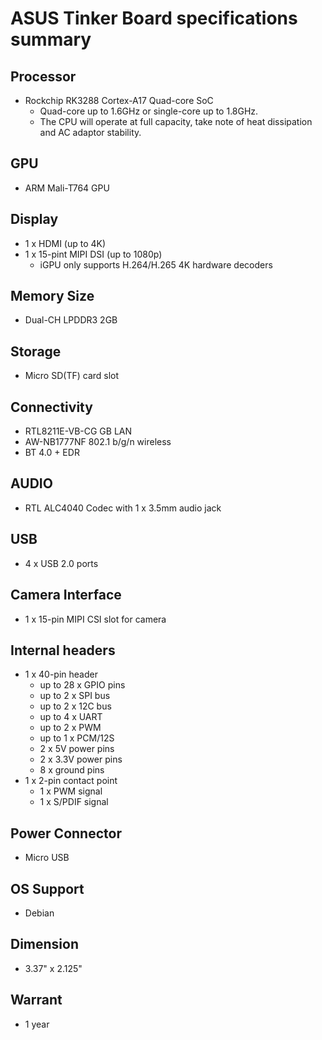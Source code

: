 # ASUS Tinker Board specifications summary

## Processor
* Rockchip RK3288 Cortex-A17 Quad-core SoC
	* Quad-core up to 1.6GHz or single-core up to 1.8GHz.
	* The CPU will operate at full capacity, take note of heat dissipation and AC adaptor stability.

## GPU
* ARM Mali-T764 GPU

## Display
* 1 x HDMI (up to 4K)
* 1 x 15-pint MIPI DSI (up to 1080p)
	* iGPU only supports H.264/H.265 4K hardware decoders

## Memory Size
* Dual-CH LPDDR3 2GB

## Storage
* Micro SD(TF) card slot


## Connectivity
* RTL8211E-VB-CG GB LAN 
* AW-NB1777NF 802.1 b/g/n wireless 
* BT 4.0 + EDR

## AUDIO
* RTL ALC4040 Codec with 1 x 3.5mm audio jack

## USB
* 4 x USB 2.0 ports

## Camera Interface
* 1 x 15-pin MIPI CSI slot for camera

## Internal headers
* 1 x 40-pin header
	* up to 28 x GPIO pins
	* up to 2 x SPI bus
	* up to 2 x 12C bus
	* up to 4 x UART
	* up to 2 x PWM
	* up to 1 x PCM/12S
	* 2 x 5V power pins
	* 2 x 3.3V power pins
	* 8 x ground pins
* 1 x 2-pin contact point
	* 1 x PWM signal
	* 1 x S/PDIF signal

## Power Connector
* Micro USB

## OS Support
* Debian

## Dimension
* 3.37" x 2.125"

## Warrant
* 1 year


